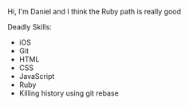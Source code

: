Hi, I'm Daniel and I think the Ruby path is really good

Deadly Skills:
* iOS
* Git
* HTML
* CSS
* JavaScript
* Ruby
* Killing history using git rebase
